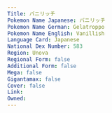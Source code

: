 ```yaml
---
﻿Title: バニリッチ
Pokemon Name Japanese: バニリッチ
Pokemon Name German: Gelatroppo
Pokemon Name English: Vanillish
Language Card: Japanese
National Dex Number: 583
Region: Unova
Regional Form: false
Additional Form: false
Mega: false
Gigantamax: false
Cover: false
Link: 
Owned: 
---
```

